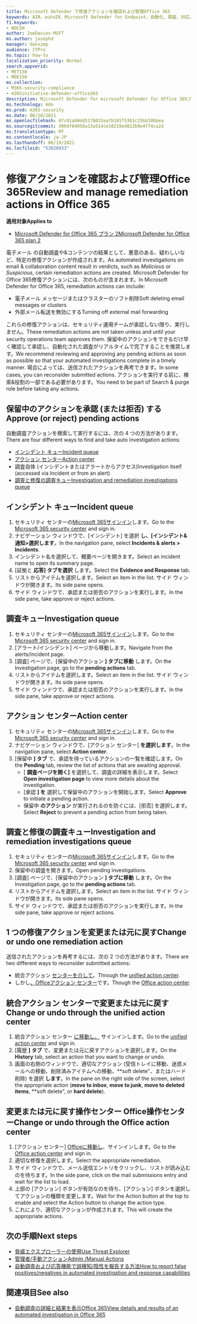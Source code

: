 ```yaml
---
title: Microsoft Defender で修復アクションを確認および管理Office 365
keywords: AIR、autoIR、Microsoft Defender for Endpoint、自動化、調査、対応、修復、脅威、高度、脅威、保護
f1.keywords:
- NOCSH
author: JoeDavies-MSFT
ms.author: josephd
manager: dansimp
audience: ITPro
ms.topic: how-to
localization_priority: Normal
search.appverid:
- MET150
- MOE150
ms.collection:
- M365-security-compliance
- m365initiative-defender-office365
description: Microsoft Defender for microsoft Defender for Office 365プラン 2 の自動調査および応答機能の修復アクションについて説明します。
ms.technology: mdo
ms.prod: m365-security
ms.date: 06/10/2021
ms.openlocfilehash: 8fc01ab0dd5178032ea7b101f5361c25bb10bbea
ms.sourcegitcommit: d904f04958a13a514ce10219ed822b9e4f74ca2d
ms.translationtype: MT
ms.contentlocale: ja-JP
ms.lasthandoff: 06/19/2021
ms.locfileid: "53028933"
---
```

# <a name="review-and-manage-remediation-actions-in-office-365"></a><span data-ttu-id="f448a-104">修復アクションを確認および管理Office 365</span><span class="sxs-lookup"><span data-stu-id="f448a-104">Review and manage remediation actions in Office 365</span></span>

<span data-ttu-id="f448a-105">**適用対象**</span><span class="sxs-lookup"><span data-stu-id="f448a-105">**Applies to**</span></span>
- [<span data-ttu-id="f448a-106">Microsoft Defender for Office 365 プラン 2</span><span class="sxs-lookup"><span data-stu-id="f448a-106">Microsoft Defender for Office 365 plan 2</span></span>](defender-for-office-365.md)

<span data-ttu-id="f448a-107">電子メール の自動調査や&コンテンツの結果として、悪意のある、疑わしいなど、特定の修復アクションが作成されます。</span><span class="sxs-lookup"><span data-stu-id="f448a-107">As automated investigations on email & collaboration content result in verdicts, such as *Malicious* or *Suspicious*, certain remediation actions are created.</span></span> <span data-ttu-id="f448a-108">Microsoft Defender for Office 365修復アクションには、次のものが含まれます。</span><span class="sxs-lookup"><span data-stu-id="f448a-108">In Microsoft Defender for Office 365, remediation actions can include:</span></span>

- <span data-ttu-id="f448a-109">電子メール メッセージまたはクラスターのソフト削除</span><span class="sxs-lookup"><span data-stu-id="f448a-109">Soft deleting email messages or clusters</span></span>
- <span data-ttu-id="f448a-110">外部メール転送を無効にする</span><span class="sxs-lookup"><span data-stu-id="f448a-110">Turning off external mail forwarding</span></span>

<span data-ttu-id="f448a-111">これらの修復アクションは、セキュリティ運用チームが承認しない限り、実行しません。</span><span class="sxs-lookup"><span data-stu-id="f448a-111">These remediation actions are not taken unless and until your security operations team approves them.</span></span> <span data-ttu-id="f448a-112">保留中のアクションをできるだけ早く確認して承認し、自動化された調査がリアルタイムで完了することを推奨します。</span><span class="sxs-lookup"><span data-stu-id="f448a-112">We recommend reviewing and approving any pending actions as soon as possible so that your automated investigations complete in a timely manner.</span></span> <span data-ttu-id="f448a-113">場合によっては、送信されたアクションを再考できます。</span><span class="sxs-lookup"><span data-stu-id="f448a-113">In some cases, you can reconsider submitted actions.</span></span>  <span data-ttu-id="f448a-114">アクションを実行する前に、検索&役割の一部である必要があります。</span><span class="sxs-lookup"><span data-stu-id="f448a-114">You need to be part of Search & purge role before taking any actions.</span></span>


## <a name="approve-or-reject-pending-actions"></a><span data-ttu-id="f448a-115">保留中のアクションを承認 (または拒否) する</span><span class="sxs-lookup"><span data-stu-id="f448a-115">Approve (or reject) pending actions</span></span>
<span data-ttu-id="f448a-116">自動調査アクションを検索して実行するには、次の 4 つの方法があります。</span><span class="sxs-lookup"><span data-stu-id="f448a-116">There are four different ways to find and take auto investigation actions:</span></span>

- [<span data-ttu-id="f448a-117">インシデント キュー</span><span class="sxs-lookup"><span data-stu-id="f448a-117">Incident queue</span></span>](https://security.microsoft.com/incidents)
- [<span data-ttu-id="f448a-118">アクション センター</span><span class="sxs-lookup"><span data-stu-id="f448a-118">Action center</span></span>](https://security.microsoft.com/action-center/pending)
- <span data-ttu-id="f448a-119">調査自体 (インシデントまたはアラートからアクセス)</span><span class="sxs-lookup"><span data-stu-id="f448a-119">Investigation itself (accessed via Incident or from an alert)</span></span>
- [<span data-ttu-id="f448a-120">調査と修復の調査キュー</span><span class="sxs-lookup"><span data-stu-id="f448a-120">Investigation and remediation investigations queue</span></span>](https://security.microsoft.com/airinvestigation)

## <a name="incident-queue"></a><span data-ttu-id="f448a-121">インシデント キュー</span><span class="sxs-lookup"><span data-stu-id="f448a-121">Incident queue</span></span>
1. <span data-ttu-id="f448a-122">セキュリティ センターの[Microsoft 365サインイン](https://security.microsoft.com)します。</span><span class="sxs-lookup"><span data-stu-id="f448a-122">Go to the [Microsoft 365 security center](https://security.microsoft.com) and sign in.</span></span>
2. <span data-ttu-id="f448a-123">ナビゲーション ウィンドウで、[インシデント] を選択 **し、[インシデント&通知>選択します**。</span><span class="sxs-lookup"><span data-stu-id="f448a-123">In the navigation pane, select **Incidents & alerts > Incidents**.</span></span>
3. <span data-ttu-id="f448a-124">インシデント名を選択して、概要ページを開きます。</span><span class="sxs-lookup"><span data-stu-id="f448a-124">Select an incident name to open its summary page.</span></span>
4. <span data-ttu-id="f448a-125">[証拠と **応答] タブを選択** します。</span><span class="sxs-lookup"><span data-stu-id="f448a-125">Select the **Evidence and Response** tab.</span></span>
5. <span data-ttu-id="f448a-126">リストからアイテムを選択します。</span><span class="sxs-lookup"><span data-stu-id="f448a-126">Select an item in the list.</span></span> <span data-ttu-id="f448a-127">サイド ウィンドウが開きます。</span><span class="sxs-lookup"><span data-stu-id="f448a-127">Its side pane opens.</span></span>
6. <span data-ttu-id="f448a-128">サイド ウィンドウで、承認または拒否のアクションを実行します。</span><span class="sxs-lookup"><span data-stu-id="f448a-128">In the side pane, take approve or reject actions.</span></span>

## <a name="investigation-queue"></a><span data-ttu-id="f448a-129">調査キュー</span><span class="sxs-lookup"><span data-stu-id="f448a-129">Investigation queue</span></span> 
1. <span data-ttu-id="f448a-130">セキュリティ センターの[Microsoft 365サインイン](https://security.microsoft.com)します。</span><span class="sxs-lookup"><span data-stu-id="f448a-130">Go to the [Microsoft 365 security center](https://security.microsoft.com) and sign in.</span></span>
2. <span data-ttu-id="f448a-131">[アラート/インシデント] ページから移動します。</span><span class="sxs-lookup"><span data-stu-id="f448a-131">Navigate from the alerts/incident page.</span></span> 
3. <span data-ttu-id="f448a-132">[調査] ページで、[保留中のアクション **] タブに移動** します。</span><span class="sxs-lookup"><span data-stu-id="f448a-132">On the Investigation page, go to the **pending actions** tab.</span></span> 
4. <span data-ttu-id="f448a-133">リストからアイテムを選択します。</span><span class="sxs-lookup"><span data-stu-id="f448a-133">Select an item in the list.</span></span> <span data-ttu-id="f448a-134">サイド ウィンドウが開きます。</span><span class="sxs-lookup"><span data-stu-id="f448a-134">Its side pane opens.</span></span>  
5. <span data-ttu-id="f448a-135">サイド ウィンドウで、承認または拒否のアクションを実行します。</span><span class="sxs-lookup"><span data-stu-id="f448a-135">In the side pane, take approve or reject actions.</span></span>

## <a name="action-center"></a><span data-ttu-id="f448a-136">アクション センター</span><span class="sxs-lookup"><span data-stu-id="f448a-136">Action center</span></span>
1. <span data-ttu-id="f448a-137">セキュリティ センターの[Microsoft 365サインイン](https://security.microsoft.com)します。</span><span class="sxs-lookup"><span data-stu-id="f448a-137">Go to the [Microsoft 365 security center](https://security.microsoft.com) and sign in.</span></span>
2. <span data-ttu-id="f448a-138">ナビゲーション ウィンドウで、[アクション センター] **を選択します**。</span><span class="sxs-lookup"><span data-stu-id="f448a-138">In the navigation pane, select **Action center**.</span></span>
3. <span data-ttu-id="f448a-139">[保留中 **] タブ** で、承認を待っているアクションの一覧を確認します。</span><span class="sxs-lookup"><span data-stu-id="f448a-139">On the **Pending** tab, review the list of actions that are awaiting approval.</span></span>
   - <span data-ttu-id="f448a-140">[ **調査ページを開く]** を選択して、調査の詳細を表示します。</span><span class="sxs-lookup"><span data-stu-id="f448a-140">Select **Open investigation page** to view more details about the investigation.</span></span>
   - <span data-ttu-id="f448a-141">[承認 **] を** 選択して保留中のアクションを開始します。</span><span class="sxs-lookup"><span data-stu-id="f448a-141">Select **Approve** to initiate a pending action.</span></span>
   - <span data-ttu-id="f448a-142">保留中 **のアクション** が実行されるのを防ぐには、[拒否] を選択します。</span><span class="sxs-lookup"><span data-stu-id="f448a-142">Select **Reject** to prevent a pending action from being taken.</span></span>

## <a name="investigation-and-remediation-investigations-queue"></a><span data-ttu-id="f448a-143">調査と修復の調査キュー</span><span class="sxs-lookup"><span data-stu-id="f448a-143">Investigation and remediation investigations queue</span></span>
1. <span data-ttu-id="f448a-144">セキュリティ センターの[Microsoft 365サインイン](https://security.microsoft.com)します。</span><span class="sxs-lookup"><span data-stu-id="f448a-144">Go to the [Microsoft 365 security center](https://security.microsoft.com) and sign in.</span></span>
2. <span data-ttu-id="f448a-145">保留中の調査を開きます。</span><span class="sxs-lookup"><span data-stu-id="f448a-145">Open pending investigations.</span></span> 
3. <span data-ttu-id="f448a-146">[調査] ページで、[保留中のアクション **] タブに移動** します。</span><span class="sxs-lookup"><span data-stu-id="f448a-146">On the Investigation page, go to the **pending actions** tab.</span></span>
4. <span data-ttu-id="f448a-147">リストからアイテムを選択します。</span><span class="sxs-lookup"><span data-stu-id="f448a-147">Select an item in the list.</span></span> <span data-ttu-id="f448a-148">サイド ウィンドウが開きます。</span><span class="sxs-lookup"><span data-stu-id="f448a-148">Its side pane opens.</span></span>  
5. <span data-ttu-id="f448a-149">サイド ウィンドウで、承認または拒否のアクションを実行します。</span><span class="sxs-lookup"><span data-stu-id="f448a-149">In the side pane, take approve or reject actions.</span></span>

## <a name="change-or-undo-one-remediation-action"></a><span data-ttu-id="f448a-150">1 つの修復アクションを変更または元に戻す</span><span class="sxs-lookup"><span data-stu-id="f448a-150">Change or undo one remediation action</span></span>

<span data-ttu-id="f448a-151">送信されたアクションを再考するには、次の 2 つの方法があります。</span><span class="sxs-lookup"><span data-stu-id="f448a-151">There are two different ways to reconsider submitted actions:</span></span>
   - <span data-ttu-id="f448a-152">統合アクション [センターを介して](https://security.microsoft.com/action-center)。</span><span class="sxs-lookup"><span data-stu-id="f448a-152">Through the [unified action center](https://security.microsoft.com/action-center).</span></span>
   - <span data-ttu-id="f448a-153">しかし[、Officeアクション センター](https://security.microsoft.com/threatincidents)です。</span><span class="sxs-lookup"><span data-stu-id="f448a-153">Though the [Office action center](https://security.microsoft.com/threatincidents).</span></span>
   
## <a name="change-or-undo-through-the-unified-action-center"></a><span data-ttu-id="f448a-154">統合アクション センターで変更または元に戻す</span><span class="sxs-lookup"><span data-stu-id="f448a-154">Change or undo through the unified action center</span></span>
1. <span data-ttu-id="f448a-155">統合アクション センター [に移動し、](https://security.microsoft.com/action-center) サインインします。</span><span class="sxs-lookup"><span data-stu-id="f448a-155">Go to the [unified action center](https://security.microsoft.com/action-center) and sign in.</span></span>
2. <span data-ttu-id="f448a-156">[履歴 **] タブ** で、変更または元に戻すアクションを選択します。</span><span class="sxs-lookup"><span data-stu-id="f448a-156">On the **History** tab, select an action that you want to change or undo.</span></span>
3. <span data-ttu-id="f448a-157">画面の右側のウィンドウで、適切なアクション (受信トレイに移動、迷惑メールへの移動、削除済みアイテムへの移動、\*\*soft delete"、またはハード削除) を選択 **します**。</span><span class="sxs-lookup"><span data-stu-id="f448a-157">In the pane on the right side of the screen, select the appropriate action (**move to inbox**, **move to junk**, **move to deleted items**, \*\*soft delete", or **hard delete**).</span></span>

 ## <a name="change-or-undo-through-the-office-action-center"></a><span data-ttu-id="f448a-158">変更または元に戻す操作センター Office操作センター</span><span class="sxs-lookup"><span data-stu-id="f448a-158">Change or undo through the Office action center</span></span> 
1. <span data-ttu-id="f448a-159">[アクション センター] [Officeに移動し](https://security.microsoft.com/threatincidents)、サインインします。</span><span class="sxs-lookup"><span data-stu-id="f448a-159">Go to the [Office action center](https://security.microsoft.com/threatincidents) and sign in.</span></span>
2. <span data-ttu-id="f448a-160">適切な修復を選択します。</span><span class="sxs-lookup"><span data-stu-id="f448a-160">Select the appropriate remediation.</span></span>
3. <span data-ttu-id="f448a-161">サイド ウィンドウで、メール送信エントリをクリックし、リストが読み込むのを待ちます。</span><span class="sxs-lookup"><span data-stu-id="f448a-161">In the side pane, click on the mail submissions entry and wait for the list to load.</span></span> 
4. <span data-ttu-id="f448a-162">上部の [アクション] ボタンが有効なのを待ち、[アクション] ボタンを選択してアクションの種類を変更します。</span><span class="sxs-lookup"><span data-stu-id="f448a-162">Wait for the Action button at the top to enable and select the Action button to change the action type.</span></span> 
5. <span data-ttu-id="f448a-163">これにより、適切なアクションが作成されます。</span><span class="sxs-lookup"><span data-stu-id="f448a-163">This will create the appropriate actions.</span></span>

## <a name="next-steps"></a><span data-ttu-id="f448a-164">次の手順</span><span class="sxs-lookup"><span data-stu-id="f448a-164">Next steps</span></span>

- [<span data-ttu-id="f448a-165">脅威エクスプローラーの使用</span><span class="sxs-lookup"><span data-stu-id="f448a-165">Use Threat Explorer</span></span>](threat-explorer.md) 
- [<span data-ttu-id="f448a-166">管理者/手動アクション</span><span class="sxs-lookup"><span data-stu-id="f448a-166">Admin /Manual Actions</span></span>](remediate-malicious-email-delivered-office-365.md)
- [<span data-ttu-id="f448a-167">自動調査および応答機能で誤検知/陰性を報告する方法</span><span class="sxs-lookup"><span data-stu-id="f448a-167">How to report false positives/negatives in automated investigation and response capabilities</span></span>](air-report-false-positives-negatives.md)

## <a name="see-also"></a><span data-ttu-id="f448a-168">関連項目</span><span class="sxs-lookup"><span data-stu-id="f448a-168">See also</span></span>

- [<span data-ttu-id="f448a-169">自動調査の詳細と結果を表示Office 365</span><span class="sxs-lookup"><span data-stu-id="f448a-169">View details and results of an automated investigation in Office 365</span></span>](air-view-investigation-results.md)
